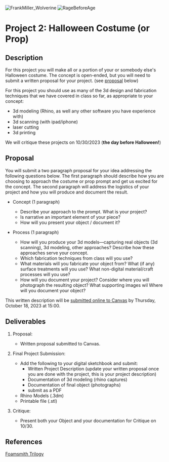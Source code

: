 ![FrankMiller_Wolverine](https://github.com/NovySan/unl-digifab/assets/5796142/160415c7-0859-4959-8dda-ad78c9245966) ![RageBeforeAge](https://github.com/NovySan/unl-digifab/assets/5796142/35eb683e-0838-48fa-b526-c510b997be18)


# Project 2: Halloween Costume (or Prop)
## Description

For this project you will make all or a portion of your or somebody else's Halloween costume. The concept is open-ended, but you will need to submit a written proposal for your project. (see [proposal](#proposal) below)

For this project you should use as many of the 3d design and fabrication techniques that we have covered in class so far, as appropriate to your concept:
- 3d modeling (Rhino, as well any other software you have experience with)
- 3d scanning (with ipad/iphone)
- laser cutting
- 3d printing

We will critique these projects on 10/30/2023 (**the day before Halloween!**)

## Proposal

You will submit a two paragraph proposal for your idea addressing the following questions below. The first paragraph should describe how you are choosing to approach the costume or prop prompt and get us excited for the concept. The second paragraph will address the logistics of your project and how you will produce and document the result.

- Concept (1 paragraph)
  - Describe your approach to the prompt. What is your project? 
  - Is narrative an important element of your piece?
  - How will you present your object / document it?

- Process (1 paragraph)
  - How will you produce your 3d models—capturing real objects (3d scanning), 3d modeling, other approaches? Describe how these approaches serve your concept.
  - Which fabrication techniques from class will you use?
  - What materials will you fabricate your object from? What (if any) surface treatments will you use? What non-digital material/craft processes will you use?
  - How will you document your project? Consider where you will photograph the resulting object? What supporting images wil Where will you document your object?

This written description will be [submitted online to Canvas](https://canvas.unl.edu/courses/158902/assignments/1521883) by Thursday, October 18, 2023 at 15:00.

## Deliverables

1. Proposal: 
   - Written proposal submitted to Canvas. 
2. Final Project Submission:  
   - Add the following to your digital sketchbook and submit:
     - Written Project Description (update your written proposal once you are done with the project, this is your project description)
     - Documentation of 3d modeling (rhino captures)
     - Documentation of final object (photographs)
     - submit as a PDF
   - Rhino Models (.3dm)
   - Printable file (.stl) 

3. Critique: 
   - Present both your Object and your documentation for Critique on 10/30.

## References
[Foamsmith Trilogy](https://www.dropbox.com/sh/2cmurztqzms3s46/AAAARoeCIs4WzxBE_kpWY5CGa?dl=0)


